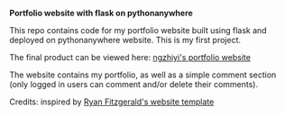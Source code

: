**Portfolio website with flask on pythonanywhere**

This repo contains code for my portfolio website built using flask and deployed on pythonanywhere website. This is my first project.

The final product can be viewed here: [ngzhiyi's portfolio website](https://ngzhiyi.pythonanywhere.com/)

The website contains my portfolio, as well as a simple comment section (only logged in users can comment and/or delete their comments).

Credits: inspired by [Ryan Fitzgerald's website template](https://github.com/RyanFitzgerald/devportfolio)
